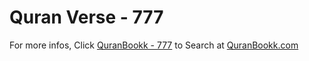 # Quran Verse - 777 

For more infos, Click [QuranBookk - 777](https://www.quranbookk.com/quran/search?q=777) to Search at [QuranBookk.com](http://quranbookk.com/)